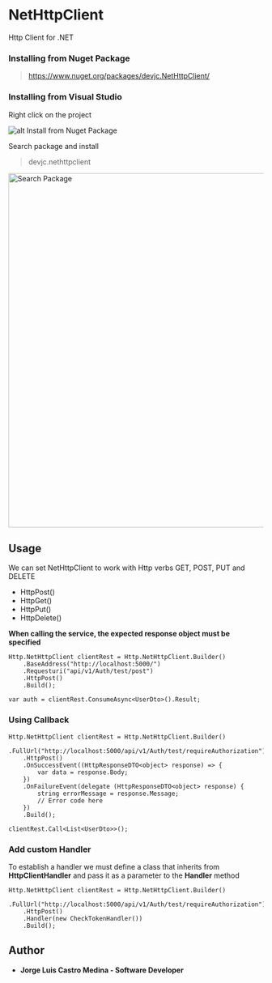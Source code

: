 # NetHttpClient
Http Client for .NET

### Installing from Nuget Package
> https://www.nuget.org/packages/devjc.NetHttpClient/


### Installing from Visual Studio
Right click on the project

![alt Install from Nuget Package](https://image.prntscr.com/image/h_GMYR4MRMuFWV4MqQ__lQ.png  "Install from Nuget Package")


Search package and install
> devjc.nethttpclient
<img src="https://image.prntscr.com/image/DoGHcnpZRgKFPH0gwmRj3w.png" width="700" alt="Search Package">



## Usage
We can set NetHttpClient to work with Http verbs GET, POST, PUT and DELETE

* HttpPost()
* HttpGet()
* HttpPut()
* HttpDelete()

**When calling the service, the expected response object must be specified**

```
Http.NetHttpClient clientRest = Http.NetHttpClient.Builder()
    .BaseAddress("http://localhost:5000/")
    .Requesturi("api/v1/Auth/test/post")
    .HttpPost()
    .Build();

var auth = clientRest.ConsumeAsync<UserDto>().Result;
```

### Using Callback

```
Http.NetHttpClient clientRest = Http.NetHttpClient.Builder()
    .FullUrl("http://localhost:5000/api/v1/Auth/test/requireAuthorization")
    .HttpPost()
    .OnSuccessEvent((HttpResponseDTO<object> response) => {
        var data = response.Body;
    })
    .OnFailureEvent(delegate (HttpResponseDTO<object> response) {
        string errorMessage = response.Message;
        // Error code here
    })
    .Build();

clientRest.Call<List<UserDto>>();
```


### Add custom Handler
To establish a handler we must define a class that inherits from **HttpClientHandler** and pass it as a parameter to the **Handler** method
```
Http.NetHttpClient clientRest = Http.NetHttpClient.Builder()
	.FullUrl("http://localhost:5000/api/v1/Auth/test/requireAuthorization")
	.HttpPost()
	.Handler(new CheckTokenHandler())
	.Build();
```


## Author
* **Jorge Luis Castro Medina - Software Developer**
